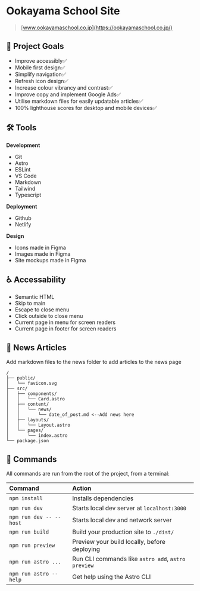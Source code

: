 # Ookayama School Site

> [www.ookayamaschool.co.jp](https://ookayamaschool.co.jp/)

## 🚀 Project Goals

- Improve accessibly✅
- Mobile first design✅
- Simplify navigation✅
- Refresh icon design✅
- Increase colour vibrancy and contrast✅
- Improve copy and implement Google Ads✅
- Utilise markdown files for easily updatable articles✅
- 100% lighthouse scores for desktop and mobile devices✅

## 🛠️ Tools

**Development**

- Git
- Astro
- ESLint
- VS Code
- Markdown
- Tailwind
- Typescript

**Deployment**

- Github
- Netlify

**Design**

- Icons made in Figma
- Images made in Figma
- Site mockups made in Figma

## ♿ Accessability

- Semantic HTML
- Skip to main
- Escape to close menu
- Click outside to close menu
- Current page in menu for screen readers
- Current page in footer for screen readers

## 📰 News Articles

Add markdown files to the news folder to add articles to the news page

```
/
├── public/
│   └── favicon.svg
├── src/
│   ├── components/
│   │   └── Card.astro
│   ├── content/
│   │   └── news/
│   │       └── date_of_post.md <--Add news here
│   ├── layouts/
│   │   └── Layout.astro
│   └── pages/
│       └── index.astro
└── package.json
```

## 🧞 Commands

All commands are run from the root of the project, from a terminal:

| Command                 | Action                                             |
| :---------------------- | :------------------------------------------------- |
| `npm install`           | Installs dependencies                              |
| `npm run dev`           | Starts local dev server at `localhost:3000`        |
| `npm run dev -- --host` | Starts local dev and network server                |
| `npm run build`         | Build your production site to `./dist/`            |
| `npm run preview`       | Preview your build locally, before deploying       |
| `npm run astro ...`     | Run CLI commands like `astro add`, `astro preview` |
| `npm run astro --help`  | Get help using the Astro CLI                       |
